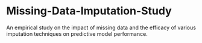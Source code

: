 # Missing-Data-Imputation-Study
An empirical study on the impact of missing data and the efficacy of various imputation techniques on predictive model performance.
